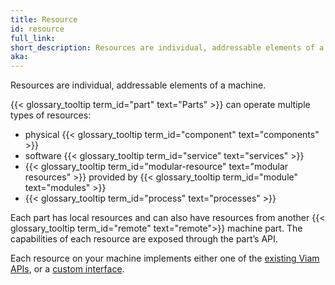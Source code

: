 ```yaml
---
title: Resource
id: resource
full_link:
short_description: Resources are individual, addressable elements of a machine such as components or services.
aka:
---
```


Resources are individual, addressable elements of a machine.

{{< glossary_tooltip term_id="part" text="Parts" >}} can operate multiple types of resources:

- physical {{< glossary_tooltip term_id="component" text="components" >}}
- software {{< glossary_tooltip term_id="service" text="services" >}}
- {{< glossary_tooltip term_id="modular-resource" text="modular resources" >}} provided by {{< glossary_tooltip term_id="module" text="modules" >}}
- {{< glossary_tooltip term_id="process" text="processes" >}}

Each part has local resources and can also have resources from another {{< glossary_tooltip term_id="remote" text="remote">}} machine part.
The capabilities of each resource are exposed through the part’s API.

Each resource on your machine implements either one of the [existing Viam APIs](/registry/create/#valid-apis-to-implement-in-your-model), or a [custom interface](/registry/advanced/#new-api-subtypes).

